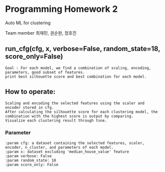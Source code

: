 # Programming Homework 2

Auto ML for clustering

Team member 최재민, 권순완, 정호진

## run_cfg(cfg, x, verbose=False, random_state=18, score_only=False)

    Goal : For each model, we find a combination of scaling, encoding, parameters, good subset of features.
    print best silhouette score and best combination for each model.

## How to operate:

    Scaling and encoding the selected features using the scaler and encoder stored in cfg.
    After calculating the silhouette score for each clustering model, the combination with the highest score is output by comparing.
    Visualize each clustering result through tsne.
  
  
### Parameter

    :param cfg: a dataset containing the selected features, scaler, encoder, n_cluster, and parameters of each model.
    :param x: dataset excluding 'median_house_value' feature
    :param verbose: False
    :param random_state: 18
    :param score_only: False
